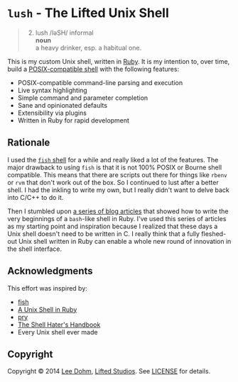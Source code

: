 # `lush` - The Lifted Unix Shell

> 2) lush /ləSH/ informal<br/>
> **noun**<br/>
> a heavy drinker, esp. a habitual one.

This is my custom Unix shell, written in [Ruby][ruby]. It is my intention to, over time, build a [POSIX-compatible shell][posix] with the following features:

* POSIX-compatible command-line parsing and execution
* Live syntax highlighting
* Simple command and parameter completion
* Sane and opinionated defaults
* Extensibility via plugins
* Written in Ruby for rapid development

## Rationale

I used the [`fish` shell][fish] for a while and really liked a lot of the features. The major drawback to using `fish` is that it is not 100% POSIX or Bourne shell compatible. This means that there are scripts out there for things like `rbenv` or `rvm` that don't work out of the box. So I continued to lust after a better shell. I had the inkling to write my own, but I really didn't want to delve back into C/C++ to do it.

Then I stumbled upon [a series of blog articles][shell-in-ruby] that showed how to write the very beginnings of a `bash`-like shell in Ruby. I've used this series of articles as my starting point and inspiration because I realized that these days a Unix shell doesn't need to be written in C. I really think that a fully fleshed-out Unix shell written in Ruby can enable a whole new round of innovation in the shell interface.

## Acknowledgments

This effort was inspired by:

* [fish][fish]
* [A Unix Shell in Ruby][shell-in-ruby]
* [pry][pry]
* [The Shell Hater's Handbook][shell-haters]
* Every Unix shell ever made

## Copyright

Copyright &copy; 2014 [Lee Dohm](http://www.lee-dohm.com), [Lifted Studios](http://www.liftedstudios.com). See [LICENSE](LICENSE.md) for details.

[fish]: http://fishshell.com
[posix]: http://pubs.opengroup.org/onlinepubs/9699919799/utilities/contents.html
[pry]: http://pryrepl.org
[ruby]: http://www.ruby-lang.org
[shell-haters]: https://shellhaters.heroku.com/
[shell-in-ruby]: http://www.jstorimer.com/blogs/workingwithcode/7766107-a-unix-shell-in-ruby
